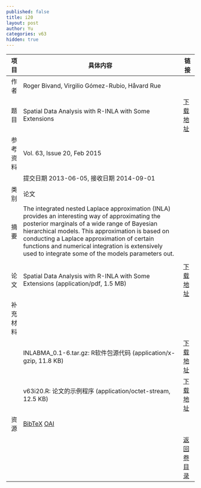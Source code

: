 ```yaml
---
published: false
title: i20
layout: post
author: Yu
categories: v63
hidden: true
---
```


| 项目 | 具体内容 | 链接 |
|---:|---|---|
| 作者 | Roger Bivand, Virgilio Gómez-Rubio, Håvard Rue| |
| 题目 |Spatial Data Analysis with R-INLA with Some Extensions | [下载地址](http://www.jstatsoft.org/v63/i20/paper) |
| 参考资料 |Vol. 63, Issue 20, Feb 2015 | |
| | 提交日期 2013-06-05, 接收日期 2014-09-01| | 
| 类别 | 论文| |
| 摘要 | The integrated nested Laplace approximation (INLA) provides an interesting way of approximating the posterior marginals of a wide range of Bayesian hierarchical models. This approximation is based on conducting a Laplace approximation of certain functions and numerical integration is extensively used to integrate some of the models parameters out.
| |
| 论文 | Spatial Data Analysis with R-INLA with Some Extensions  (application/pdf, 1.5 MB)| [下载地址](http://www.jstatsoft.org/v63/i20/paper) |
| 补充材料 | | |
| |INLABMA_0.1-6.tar.gz: R软件包源代码  (application/x-gzip, 11.8 KB)|  [下载地址](http://www.jstatsoft.org/v63/i20/supp/1) |
| |v63i20.R:             论文的示例程序  (application/octet-stream, 12.5 KB)|  [下载地址](http://www.jstatsoft.org/v63/i20/supp/2) |
| 资源 | [BibTeX](http://www.jstatsoft.org/v63/i20/bibtex) [OAI](http://www.jstatsoft.org/oai?verb=GetRecord&identifier=oai.jstatsoft/v63/i20&prefix=oai_dc)| |
| |  | [返回卷目录]({{site.baseurl}}/volume/v63.html) |